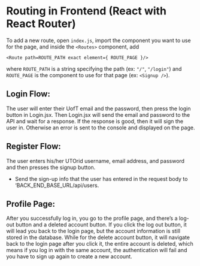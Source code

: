 # Routing in Frontend (React with React Router)

To add a new route, open `index.js`, import the component you want to use for the page, and inside the `<Routes>` component, add 
```
<Route path=ROUTE_PATH exact element={ ROUTE_PAGE }/>
```
where `ROUTE_PATH` is a string specifying the path (ex: `"/"`, `"/login"`) and `ROUTE_PAGE` is the component to use for that page (ex: `<Signup />`).

## Login Flow:
The user will enter their UofT email and the password, then press the login button in Login.jsx. Then Login.jsx will send the email and password to the API and wait for a response. If the response is good, then it will sign the user in. Otherwise an error is sent to the console and displayed on the page.

## Register Flow:
The user enters his/her UTOrid username, email address, and password and then presses the signup button.
- Send the sign-up info that the user has entered in the request body to ‘BACK_END_BASE_URL/api/users.

## Profile Page:
After you successfully log in, you go to the profile page, and there’s a log-out button and a deleted account button. If you click the log out button, it will lead you back to the login page, but the account information is still stored in the database. While for the delete account button, it will navigate back to the login page after you click it, the entire account is deleted, which means if you log in with the same account, the authentication will fail and you have to sign up again to create a new account.
